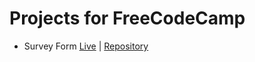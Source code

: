 # Projects for FreeCodeCamp

- Survey Form [Live](https://joygoswami.github.io/survey-form/) | [Repository](https://github.com/JoyGoswami/survey-form)


